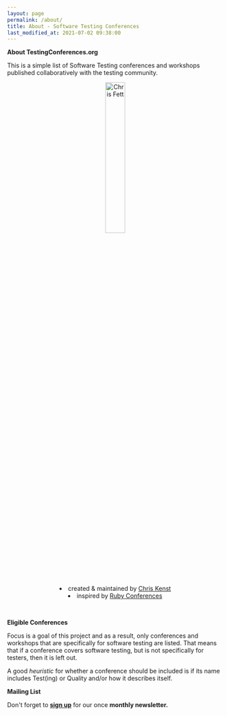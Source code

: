 ```yaml
---
layout: page
permalink: /about/
title: About - Software Testing Conferences
last_modified_at: 2021-07-02 09:38:00
---
```

**About TestingConferences.org**

This is a simple list of Software Testing conferences and workshops published collaboratively with the testing community.

<div align="center" style="nowrap">
  <div>
    <img src="https://www.kenst.com/wp-content/uploads/2016/03/boba_fett_round.png" alt="Chris Fett" height="30%" width="30%">
  </div>
  <div>
    <li>created & maintained by <a href="https://twitter.com/{{site.twitter_username}}">Chris Kenst</a></li>
    <li>inspired by <a href="http://rubyconferences.org">Ruby Conferences</a></li>
  </div>
</div>


&nbsp;

**Eligible Conferences**

Focus is a goal of this project and as a result, only conferences and workshops that are specifically for software testing are listed. That means that if a conference covers software testing, but is not specifically for testers, then it is left out.

A good _heuristic_ for whether a conference should be included is if its name includes Test(ing) or Quality and/or how it describes itself.

**Mailing List**

Don't forget to **[sign up](http://eepurl.com/c4paYT)** for our once **monthly newsletter.**
